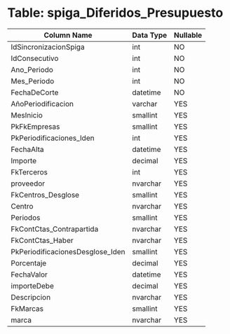 # Table: spiga_Diferidos_Presupuesto

| Column Name | Data Type | Nullable |
|-------------|-----------|----------|
| IdSincronizacionSpiga | int | NO |
| IdConsecutivo | int | NO |
| Ano_Periodo | int | NO |
| Mes_Periodo | int | NO |
| FechaDeCorte | datetime | NO |
| AñoPeriodificacion | varchar | YES |
| MesInicio | smallint | YES |
| PkFkEmpresas | smallint | YES |
| PkPeriodificaciones_Iden | int | YES |
| FechaAlta | datetime | YES |
| Importe | decimal | YES |
| FkTerceros | int | YES |
| proveedor | nvarchar | YES |
| FkCentros_Desglose | smallint | YES |
| Centro | nvarchar | YES |
| Periodos | smallint | YES |
| FkContCtas_Contrapartida | nvarchar | YES |
| FkContCtas_Haber | nvarchar | YES |
| PkPeriodificacionesDesglose_Iden | smallint | YES |
| Porcentaje | decimal | YES |
| FechaValor | datetime | YES |
| importeDebe | decimal | YES |
| Descripcion | nvarchar | YES |
| FkMarcas | smallint | YES |
| marca | nvarchar | YES |
